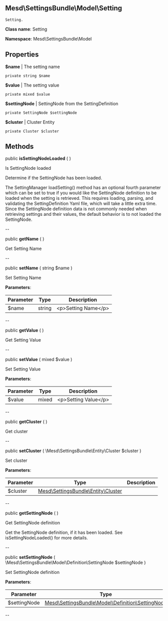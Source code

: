 Mesd\SettingsBundle\Model\Setting
---------------

    Setting.

    


**Class name**: Setting

**Namespace**: Mesd\SettingsBundle\Model









Properties
----------


**$name**  |  The setting name



    private string $name






**$value**  |  The setting value



    private mixed $value






**$settingNode**  |  SettingNode from the SettingDefinition



    private SettingNode $settingNode






**$cluster**  |  Cluster Entity



    private Cluster $cluster






Methods
-------


public **isSettingNodeLoaded** (  )


Is SettingNode loaded

Determine if the SettingNode has been loaded.

The SettingManager loadSetting() method has an optional fourth parameter
which can be set to true if you would like the SettingNode definition to
be loaded when the setting is retrieved. This requires loading, parsing,
and validating the SettingDefinition Yaml file, which will take a little
extra time. Since the SettingNode definition data is not commonly needed
when retrieving settings and their values, the default behavior is to
not loaded the SettingNode.






--

public **getName** (  )


Get Setting Name








--

public **setName** ( string $name )


Set Setting Name








**Parameters**:

| Parameter | Type | Description |
|-----------|------|-------------|
| $name | string | &lt;p&gt;Setting Name&lt;/p&gt; |

--

public **getValue** (  )


Get Setting Value








--

public **setValue** ( mixed $value )


Set Setting Value








**Parameters**:

| Parameter | Type | Description |
|-----------|------|-------------|
| $value | mixed | &lt;p&gt;Setting Value&lt;/p&gt; |

--

public **getCluster** (  )


Get cluster








--

public **setCluster** ( \Mesd\SettingsBundle\Entity\Cluster $cluster )


Set cluster








**Parameters**:

| Parameter | Type | Description |
|-----------|------|-------------|
| $cluster | [Mesd\SettingsBundle\Entity\Cluster](Mesd-SettingsBundle-Entity-Cluster.md) |  |

--

public **getSettingNode** (  )


Get SettingNode definition

Get the SettingNode definition, if it has been loaded. See
isSettingNodeLoaded() for more details.






--

public **setSettingNode** ( \Mesd\SettingsBundle\Model\Definition\SettingNode $settingNode )


Set SettingNode definition








**Parameters**:

| Parameter | Type | Description |
|-----------|------|-------------|
| $settingNode | [Mesd\SettingsBundle\Model\Definition\SettingNode](Mesd-SettingsBundle-Model-Definition-SettingNode.md) |  |

--
